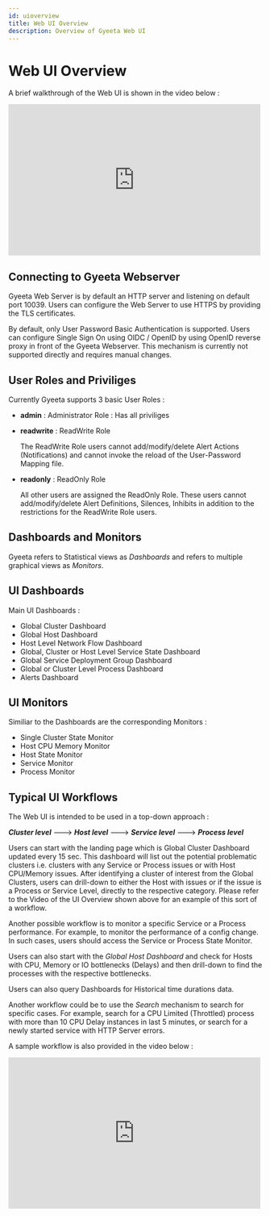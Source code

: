 ```yaml
---
id: uioverview
title: Web UI Overview
description: Overview of Gyeeta Web UI
---
```


# Web UI Overview

A brief walkthrough of the Web UI is shown in the video below :


<iframe width="500px" height="300px" src="https://www.youtube.com/embed/xFsxN8vI64s?rel=0" title="Gyeeta YouTube video player" frameBorder="0" hd="1" allow="fullscreen; accelerometer; autoplay; clipboard-write; encrypted-media; gyroscope; picture-in-picture" allowFullScreen></iframe>



## Connecting to Gyeeta Webserver

Gyeeta Web Server is by default an HTTP server and listening on default port 10039. Users can configure the Web Server to use HTTPS by providing
the TLS certificates. 

By default, only User Password Basic Authentication is supported. Users can configure Single Sign On using OIDC / OpenID by using OpenID reverse proxy
in front of the Gyeeta Webserver. This mechanism is currently not supported directly and requires manual changes.

## User Roles and Priviliges

Currently Gyeeta supports 3 basic User Roles : 

- **admin** : Administrator Role : Has all priviliges

- **readwrite** : ReadWrite Role 

    The ReadWrite Role users cannot add/modify/delete Alert Actions (Notifications) and cannot invoke the reload of the User-Password Mapping file.

- **readonly** : ReadOnly Role

    All other users are assigned the ReadOnly Role. These users cannot add/modify/delete Alert Definitions, Silences, Inhibits in addition to the restrictions
    for the ReadWrite Role users.

## Dashboards and Monitors

Gyeeta refers to Statistical views as *Dashboards* and refers to multiple graphical views as *Monitors*.

## UI Dashboards

Main UI Dashboards :

- Global Cluster Dashboard
- Global Host Dashboard
- Host Level Network Flow Dashboard
- Global, Cluster or Host Level Service State Dashboard
- Global Service Deployment Group Dashboard
- Global or Cluster Level Process Dashboard
- Alerts Dashboard

## UI Monitors

Similiar to the Dashboards are the corresponding Monitors :

- Single Cluster State Monitor
- Host CPU Memory Monitor
- Host State Monitor
- Service Monitor
- Process Monitor 

## Typical UI Workflows

The Web UI is intended to be used in a top-down approach : 

***Cluster level*** ---> ***Host level*** ---> ***Service level*** ---> ***Process level***

Users can start with the landing page which is Global Cluster Dashboard updated every 15 sec. This dashboard will list out the
potential problematic clusters i.e. clusters with any Service or Process issues or with Host CPU/Memory issues.
After identifying a cluster of interest from the Global Clusters, users can drill-down to either the Host with issues or if
the issue is a Process or Service Level, directly to the respective category.
Please refer to the Video of the UI Overview shown above for an example of this sort of a workflow.

Another possible workflow is to monitor a specific Service or a Process performance. For example, to monitor the performance of a config change.
In such cases, users should access the Service or Process State Monitor.

Users can also start with the *Global Host Dashboard* and check for Hosts with CPU, Memory or IO bottlenecks (Delays) and then drill-down
to find the processes with the respective bottlenecks.

Users can also query Dashboards for Historical time durations data.

Another workflow could be to use the *Search* mechanism to search for specific cases. For example, search for a CPU Limited (Throttled) process
with more than 10 CPU Delay instances in last 5 minutes, or search for a newly started service with HTTP Server errors. 

A sample workflow is also provided in the video below :


<iframe width="500px" height="300px" src="https://www.youtube.com/embed/SubYfXe1mk4?rel=0" title="Gyeeta YouTube video player" frameBorder="0" hd="1" allow="fullscreen; accelerometer; autoplay; clipboard-write; encrypted-media; gyroscope; picture-in-picture" allowFullScreen></iframe>


